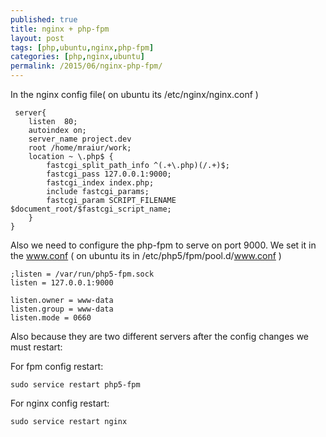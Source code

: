 ```yaml
---
published: true
title: nginx + php-fpm
layout: post
tags: [php,ubuntu,nginx,php-fpm]
categories: [php,nginx,ubuntu]
permalink: /2015/06/nginx-php-fpm/
---
```

In the nginx config file( on ubuntu its /etc/nginx/nginx.conf )

```
 server{
    listen  80;
    autoindex on;
    server_name project.dev
    root /home/mraiur/work;
    location ~ \.php$ {
        fastcgi_split_path_info ^(.+\.php)(/.+)$;
        fastcgi_pass 127.0.0.1:9000;
        fastcgi_index index.php;
        include fastcgi_params;
        fastcgi_param SCRIPT_FILENAME $document_root/$fastcgi_script_name;
    }
}
```

Also we need to configure the php-fpm to serve on port 9000.
We set it in the www.conf ( on ubuntu its in /etc/php5/fpm/pool.d/www.conf )

```
;listen = /var/run/php5-fpm.sock
listen = 127.0.0.1:9000

listen.owner = www-data
listen.group = www-data
listen.mode = 0660
```

Also because they are two different servers after the config changes we must restart:

For fpm config restart:

```
sudo service restart php5-fpm
```

For nginx config restart:

```
sudo service restart nginx
```
